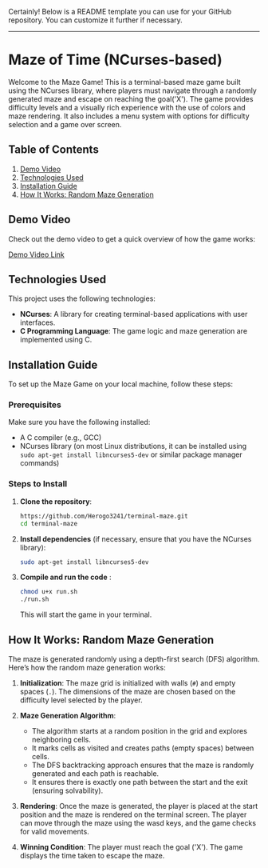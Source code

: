 Certainly! Below is a README template you can use for your GitHub repository. You can customize it further if necessary.

---

# Maze of Time (NCurses-based)

Welcome to the Maze Game! This is a terminal-based maze game built using the NCurses library, where players must navigate through a randomly generated maze and escape on reaching the goal('X'). The game provides difficulty levels and a visually rich experience with the use of colors and maze rendering. It also includes a menu system with options for difficulty selection and a game over screen.

## Table of Contents

1. [Demo Video](#demo-video)
2. [Technologies Used](#technologies-used)
3. [Installation Guide](#installation-guide)
4. [How It Works: Random Maze Generation](#how-it-works-random-maze-generation)


## Demo Video

Check out the demo video to get a quick overview of how the game works:

[Demo Video Link](https://youtu.be/8jnGIHbzm8g)

## Technologies Used

This project uses the following technologies:

- **NCurses**: A library for creating terminal-based applications with user interfaces.
- **C Programming Language**: The game logic and maze generation are implemented using C.


## Installation Guide

To set up the Maze Game on your local machine, follow these steps:

### Prerequisites

Make sure you have the following installed:

- A C compiler (e.g., GCC)
- NCurses library (on most Linux distributions, it can be installed using `sudo apt-get install libncurses5-dev` or similar package manager commands)

### Steps to Install

1. **Clone the repository**:

   ```bash
   https://github.com/Herogo3241/terminal-maze.git
   cd terminal-maze
   ```

2. **Install dependencies** (if necessary, ensure that you have the NCurses library):

   ```bash
   sudo apt-get install libncurses5-dev
   ```

3. **Compile and run the code** :

   ```bash
   chmod u+x run.sh
   ./run.sh
   ```



   This will start the game in your terminal.

## How It Works: Random Maze Generation

The maze is generated randomly using a depth-first search (DFS) algorithm. Here’s how the random maze generation works:

1. **Initialization**: The maze grid is initialized with walls (`#`) and empty spaces (`.`). The dimensions of the maze are chosen based on the difficulty level selected by the player.
   
2. **Maze Generation Algorithm**:
   - The algorithm starts at a random position in the grid and explores neighboring cells.
   - It marks cells as visited and creates paths (empty spaces) between cells.
   - The DFS backtracking approach ensures that the maze is randomly generated and each path is reachable.
   - It ensures there is exactly one path between the start and the exit (ensuring solvability).

3. **Rendering**: Once the maze is generated, the player is placed at the start position and the maze is rendered on the terminal screen. The player can move through the maze using the wasd keys, and the game checks for valid movements.

4. **Winning Condition**: The player must reach the goal ('X'). The game displays the time taken to escape the maze.

